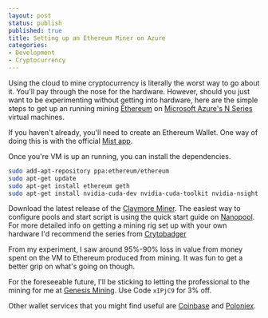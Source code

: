 ```yaml
---
layout: post
status: publish
published: true
title: Setting up an Ethereum Miner on Azure
categories:
- Development
- Cryptocurrency
---
```


Using the cloud to mine cryptocurrency is literally the worst way to go about it. You'll pay through the nose for the hardware. However, should you just want to be experimenting without getting into hardware, here are the simple steps to get up an running mining [Ethereum](https://www.ethereum.org/) on [Microsoft Azure's N Series](https://azure.microsoft.com/en-us/pricing/details/virtual-machines/series/) virtual machines.

If you haven't already, you'll need to create an Ethereum Wallet. One way of doing this is with the official [Mist app](https://github.com/ethereum/mist).

Once you're VM is up an running, you can install the dependencies.

```bash
sudo add-apt-repository ppa:ethereum/ethereum
sudo apt-get update
sudo apt-get install ethereum geth
sudo apt-get install nvidia-cuda-dev nvidia-cuda-toolkit nvidia-nsight
```

Download the latest release of the [Claymore Miner](https://github.com/nanopool/Claymore-Dual-Miner/releases). The easiest way to configure pools and start script is using the quick start guide on [Nanopool](https://nanopool.org/).  For more detailed info on getting a mining rig set up with your own hardware I'd recommend the series from [Crytobadger](http://www.cryptobadger.com/2017/04/build-ethereum-mining-rig-linux/)

From my experiment, I saw around 95%-90% loss in value from money spent on the VM to Ethereum produced from mining. It was fun to get a better grip on what's going on though.

For the foreseeable future, I'll be sticking to letting the professional to the mining for me at [Genesis Mining](https://www.genesis-mining.com/a/1077991). Use Code `xIPjC9` for 3% off.

Other wallet services that you might find useful are [Coinbase](https://www.coinbase.com/join/592732c0f0da04054fc01566) and [Poloniex](https://poloniex.com/).
